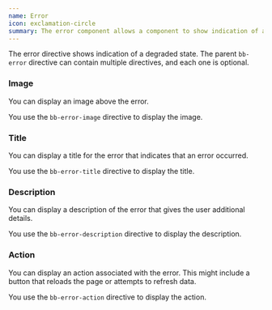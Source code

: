 ```yaml
---
name: Error
icon: exclamation-circle
summary: The error component allows a component to show indication of a degraded state.
---
```


The error directive shows indication of a degraded state. The parent `bb-error` directive can contain multiple directives, and each one is optional.

### Image
You can display an image above the error.

You use the `bb-error-image` directive to display the image.

### Title
You can display a title for the error that indicates that an error occurred.

You use the `bb-error-title` directive to display the title.

### Description
You can display a description of the error that gives the user additional details.

You use the `bb-error-description` directive to display the description.

### Action
You can display an action associated with the error. This might include a button that reloads the page or attempts to refresh data.

You use the `bb-error-action` directive to display the action.
